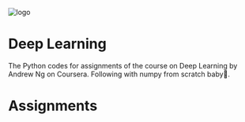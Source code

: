 ![logo](https://user-images.githubusercontent.com/75822824/118496991-451a2d00-b742-11eb-8d8b-fd6c7e0dad81.jpg)

# Deep Learning

The Python codes for assignments of the course on Deep Learning by Andrew Ng on Coursera. Following with numpy from scratch baby🤟.

# Assignments
